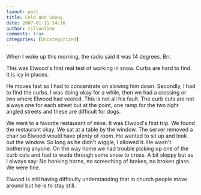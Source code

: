 ```yaml
---
layout: post
title: Cold and Snowy
date: 2007-01-11 14:16
author: rillonline
comments: true
categories: [Uncategorized]
---
```

<p>When I woke up this morning, the radio said it was 14 degrees. Brr.
<p>This was Elwood's first real test of working in snow. Curbs are hard to find. It is icy in places.
<p>He moves fast so I had to concentrate on slowing him down. Secondly, I had to find the curbs. I was doing okay for a while, then we had a crossing or two where Elwood had veered. This is not all his fault. The curb cuts are not always one for each street but at the point, one ramp for the two right angled streets and these are difficult for dogs. 
<p>We went to a favorite restaurant of mine. It was Elwood's first trip. We found the restaurant okay. We sat at a table by the window. The server removed a chair so Elwood would have plenty of room. He wanted to sit up and look out the window. So long as he didn't wiggle, I allowed it. He wasn't bothering anyone. On the way home we had trouble picking up one of the curb cuts and had to wade through some snow to cross. A bit sloppy but as I always say: No honking horns, no screeching of brakes, no broken glass. We were fine.
<p>Elwood is still having difficulty understanding that in church people move around but he is to stay still.
